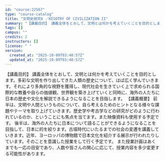 ```yaml
---
id: "course:22567"
type: "course-catalog"
title: "文明史研究Ⅱ ／HISOTRY OF CIVILIZATION II"
summary: "【講義目的】 講義全体をとおして、文明とは何かを考えていくことを目的とします。多彩な文明を作り出してきた人類の歴史について、はば広く学んでいきます。それにより多角的な視野を獲得し、現代社会を生きていく上で求められる国際的な教養や自らの価値観…"
tags: []
campus: ""
credits: 2
instructors: []
license: " "
version:
  created_at: "2025-10-09T03:48:57Z"
  updated_at: "2025-10-09T03:48:57Z"
---
```


【講義目的】 講義全体をとおして、文明とは何かを考えていくことを目的とします。多彩な文明を作り出してきた人類の歴史について、はば広く学んでいきます。それにより多角的な視野を獲得し、現代社会を生きていく上で求められる国際的な教養や自らの価値観、世界観を築き上げていくと同時に、海外の人たちに日本の歴史や文化を解説できるようになることを目指します。 【講義概要】 前半は、文明や人間というものについて、自ら考えるためのヒントとなる様々な課題やテーマを取り上げていきます。歴史学や考古学などの研究がどのように行われているのか、ということにも焦点を当てます。また映像資料も使用する予定です。 後半は、海外の人たちに日本について語ることができるようになることを目指して、日本に的を絞ります。古墳時代にいたるまでの社会の変遷を講義していきます。近年、ヨーロッパの博物館で日本文化を紹介する展示が行われたりしています。そのことを意識した授業をして行く予定です。 また授業計画はあくまでも一応の目安であり、人数や皆さんの関心に応じて、授業内容を多少変更する可能性があります。
